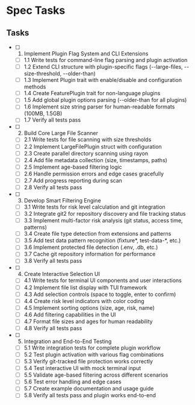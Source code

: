 # Spec Tasks

## Tasks

- [ ] 1. Implement Plugin Flag System and CLI Extensions
  - [ ] 1.1 Write tests for command-line flag parsing and plugin activation
  - [ ] 1.2 Extend CLI structure with plugin-specific flags (--large-files, --size-threshold, --older-than)
  - [ ] 1.3 Implement Plugin trait with enable/disable and configuration methods
  - [ ] 1.4 Create FeaturePlugin trait for non-language plugins
  - [ ] 1.5 Add global plugin options parsing (--older-than for all plugins)
  - [ ] 1.6 Implement size string parser for human-readable formats (100MB, 1.5GB)
  - [ ] 1.7 Verify all tests pass

- [ ] 2. Build Core Large File Scanner
  - [ ] 2.1 Write tests for file scanning with size thresholds
  - [ ] 2.2 Implement LargeFilePlugin struct with configuration
  - [ ] 2.3 Create parallel directory scanning using rayon
  - [ ] 2.4 Add file metadata collection (size, timestamps, paths)
  - [ ] 2.5 Implement age-based filtering logic
  - [ ] 2.6 Handle permission errors and edge cases gracefully
  - [ ] 2.7 Add progress reporting during scan
  - [ ] 2.8 Verify all tests pass

- [ ] 3. Develop Smart Filtering Engine
  - [ ] 3.1 Write tests for risk level calculation and git integration
  - [ ] 3.2 Integrate git2 for repository discovery and file tracking status
  - [ ] 3.3 Implement multi-factor risk analysis (git status, access time, patterns)
  - [ ] 3.4 Create file type detection from extensions and patterns
  - [ ] 3.5 Add test data pattern recognition (fixture*, test-data-*, etc.)
  - [ ] 3.6 Implement protected file detection (.env, .db, etc.)
  - [ ] 3.7 Cache git repository information for performance
  - [ ] 3.8 Verify all tests pass

- [ ] 4. Create Interactive Selection UI
  - [ ] 4.1 Write tests for terminal UI components and user interactions
  - [ ] 4.2 Implement file list display with TUI framework
  - [ ] 4.3 Add selection controls (space to toggle, enter to confirm)
  - [ ] 4.4 Create risk level indicators with color coding
  - [ ] 4.5 Implement sorting options (size, age, risk, name)
  - [ ] 4.6 Add filtering capabilities in the UI
  - [ ] 4.7 Format file sizes and ages for human readability
  - [ ] 4.8 Verify all tests pass

- [ ] 5. Integration and End-to-End Testing
  - [ ] 5.1 Write integration tests for complete plugin workflow
  - [ ] 5.2 Test plugin activation with various flag combinations
  - [ ] 5.3 Verify git-tracked file protection works correctly
  - [ ] 5.4 Test interactive UI with mock terminal input
  - [ ] 5.5 Validate age-based filtering across different scenarios
  - [ ] 5.6 Test error handling and edge cases
  - [ ] 5.7 Create example documentation and usage guide
  - [ ] 5.8 Verify all tests pass and plugin works end-to-end